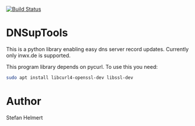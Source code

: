 [![Build Status](https://travis-ci.com/TheTesla/dnsuptools.svg?branch=master)](https://travis-ci.com/TheTesla/dnsuptools)

# DNSupTools

This is a python library enabling easy dns server record updates. Currently only
inwx.de is supported.

This program library depends on pycurl. To use this you need:

```bash
sudo apt install libcurl4-openssl-dev libssl-dev
```

# Author

Stefan Helmert


